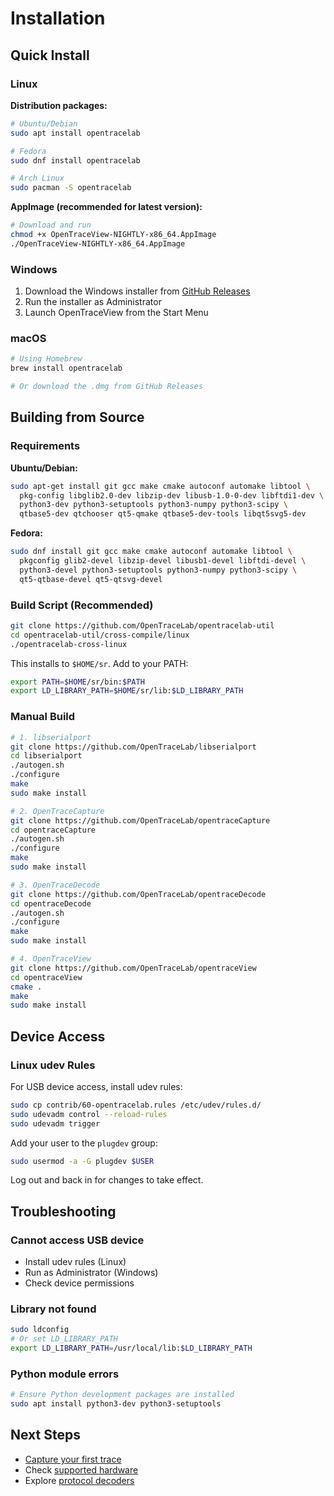 # Installation

## Quick Install

### Linux

**Distribution packages:**
```bash
# Ubuntu/Debian
sudo apt install opentracelab

# Fedora
sudo dnf install opentracelab

# Arch Linux
sudo pacman -S opentracelab
```

**AppImage (recommended for latest version):**
```bash
# Download and run
chmod +x OpenTraceView-NIGHTLY-x86_64.AppImage
./OpenTraceView-NIGHTLY-x86_64.AppImage
```

### Windows

1. Download the Windows installer from [GitHub Releases](https://github.com/OpenTraceLab/opentracelab/releases)
2. Run the installer as Administrator
3. Launch OpenTraceView from the Start Menu

### macOS

```bash
# Using Homebrew
brew install opentracelab

# Or download the .dmg from GitHub Releases
```

## Building from Source

### Requirements

**Ubuntu/Debian:**
```bash
sudo apt-get install git gcc make cmake autoconf automake libtool \
  pkg-config libglib2.0-dev libzip-dev libusb-1.0-0-dev libftdi1-dev \
  python3-dev python3-setuptools python3-numpy python3-scipy \
  qtbase5-dev qtchooser qt5-qmake qtbase5-dev-tools libqt5svg5-dev
```

**Fedora:**
```bash
sudo dnf install git gcc make cmake autoconf automake libtool \
  pkgconfig glib2-devel libzip-devel libusb1-devel libftdi-devel \
  python3-devel python3-setuptools python3-numpy python3-scipy \
  qt5-qtbase-devel qt5-qtsvg-devel
```

### Build Script (Recommended)

```bash
git clone https://github.com/OpenTraceLab/opentracelab-util
cd opentracelab-util/cross-compile/linux
./opentracelab-cross-linux
```

This installs to `$HOME/sr`. Add to your PATH:
```bash
export PATH=$HOME/sr/bin:$PATH
export LD_LIBRARY_PATH=$HOME/sr/lib:$LD_LIBRARY_PATH
```

### Manual Build

```bash
# 1. libserialport
git clone https://github.com/OpenTraceLab/libserialport
cd libserialport
./autogen.sh
./configure
make
sudo make install

# 2. OpenTraceCapture
git clone https://github.com/OpenTraceLab/opentraceCapture
cd opentraceCapture
./autogen.sh
./configure
make
sudo make install

# 3. OpenTraceDecode
git clone https://github.com/OpenTraceLab/opentraceDecode
cd opentraceDecode
./autogen.sh
./configure
make
sudo make install

# 4. OpenTraceView
git clone https://github.com/OpenTraceLab/opentraceView
cd opentraceView
cmake .
make
sudo make install
```

## Device Access

### Linux udev Rules

For USB device access, install udev rules:
```bash
sudo cp contrib/60-opentracelab.rules /etc/udev/rules.d/
sudo udevadm control --reload-rules
sudo udevadm trigger
```

Add your user to the `plugdev` group:
```bash
sudo usermod -a -G plugdev $USER
```

Log out and back in for changes to take effect.

## Troubleshooting

### Cannot access USB device
- Install udev rules (Linux)
- Run as Administrator (Windows)
- Check device permissions

### Library not found
```bash
sudo ldconfig
# Or set LD_LIBRARY_PATH
export LD_LIBRARY_PATH=/usr/local/lib:$LD_LIBRARY_PATH
```

### Python module errors
```bash
# Ensure Python development packages are installed
sudo apt install python3-dev python3-setuptools
```

## Next Steps

- [Capture your first trace](capture-first-trace.md)
- Check [supported hardware](../opentracecapture/overview.md)
- Explore [protocol decoders](../opentracedecode/overview.md)
